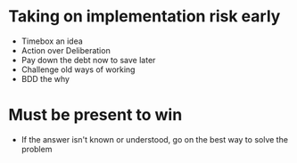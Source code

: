 # Taking on implementation risk early
* Timebox an idea
* Action over Deliberation
* Pay down the debt now to save later
* Challenge old ways of working
* BDD the why

# Must be present to win
* If the answer isn't known or understood, go on the best way to solve the problem
